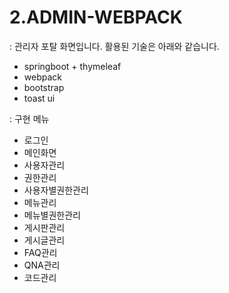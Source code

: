 # 2.ADMIN-WEBPACK
: 관리자 포탈 화면입니다. 활용된 기술은 아래와 같습니다.

 - springboot + thymeleaf
 - webpack
 - bootstrap
 - toast ui
 
: 구현 메뉴
  - 로그인
  - 메인화면
  - 사용자관리
  - 권한관리
  - 사용자별권한관리
  - 메뉴관리
  - 메뉴별권한관리
  - 게시판관리
  - 게시글관리
  - FAQ관리
  - QNA관리
  - 코드관리








